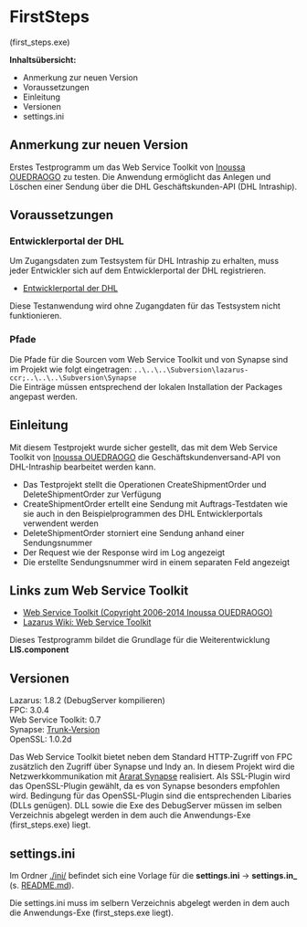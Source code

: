 FirstSteps 
==========
(first_steps.exe)

**Inhaltsübersicht:**

- Anmerkung zur neuen Version
- Voraussetzungen
- Einleitung
- Versionen
- settings.ini


Anmerkung zur neuen Version
---------------------------

Erstes Testprogramm um das Web Service Toolkit von [Inoussa OUEDRAOGO](http://inoussa12.googlepages.com/ "Inoussa OUEDRAOGO") zu testen.
Die Anwendung ermöglicht das Anlegen und Löschen einer Sendung über die DHL Geschäftskunden-API (DHL Intraship).


Voraussetzungen
---------------

### Entwicklerportal der DHL
Um Zugangsdaten zum Testsystem für DHL Intraship zu erhalten, muss jeder Entwickler sich auf dem Entwicklerportal der DHL registrieren.

* [Entwicklerportal der DHL](https://entwickler.dhl.de/ "Entwicklerportal der DHL")

Diese Testanwendung wird ohne Zugangdaten für das Testsystem nicht funktionieren. 

### Pfade
Die Pfade für die Sourcen vom Web Service Toolkit und von Synapse sind im Projekt wie folgt eingetragen: `..\..\..\Subversion\lazarus-ccr;..\..\..\Subversion\Synapse`    
Die Einträge müssen entsprechend der lokalen Installation der Packages angepast werden.


Einleitung
----------

Mit diesem Testprojekt wurde sicher gestellt, das mit dem Web Service Toolkit von [Inoussa OUEDRAOGO](http://inoussa12.googlepages.com/ "Inoussa OUEDRAOGO") 
die Geschäftskundenversand-API von DHL-Intraship bearbeitet werden kann.

* Das Testprojekt stellt die Operationen CreateShipmentOrder und DeleteShipmentOrder zur Verfügung    
* CreateShipmentOrder ertellt eine Sendung mit Auftrags-Testdaten wie sie auch in den Beispielprogrammen des DHL Entwicklerportals verwendent werden    
* DeleteShipmentOrder storniert eine Sendung anhand einer Sendungsnummer
* Der Request wie der Response wird im Log angezeigt
* Die erstellte Sendungsnummer wird in einem separaten Feld angezeigt    

## Links zum Web Service Toolkit
* [Web Service Toolkit (Copyright 2006-2014 Inoussa OUEDRAOGO)](https://sites.google.com/site/inoussa12/webservicetoolkitforfpc%26lazarus "Web Service Toolkit (Copyright 2006-2014 Inoussa OUEDRAOGO)")
* [Lazarus Wiki: Web Service Toolkit](http://wiki.lazarus.freepascal.org/index.php/Web_Service_Toolkit "Lazarus Wiki: Web Service Toolkit")

Dieses Testprogramm bildet die Grundlage für die Weiterentwicklung **LIS.component**


Versionen
---------
      
Lazarus: 1.8.2 (DebugServer kompilieren)      
FPC: 3.0.4     
Web Service Toolkit: 0.7   
Synapse: [Trunk-Version](https://svn.code.sf.net/p/synalist/code/trunk "https://svn.code.sf.net/p/synalist/code/trunk")   
OpenSSL: 1.0.2d      

Das Web Service Toolkit bietet neben dem Standard HTTP-Zugriff von FPC zusätzlich den Zugriff über Synapse und Indy an.
In diesem Projekt wird die Netzwerkkommunikation mit [Ararat Synapse](http://synapse.ararat.cz/ "Ararat Synapse") realisiert.
Als SSL-Plugin wird das OpenSSL-Plugin gewählt, da es von Synapse besonders empfohlen wird. Bedingung für das OpenSSL-Plugin sind die entsprechenden Libaries (DLLs genügen).
DLL sowie die Exe des DebugServer müssen im selben Verzeichnis abgelegt werden in dem auch die Anwendungs-Exe (first_steps.exe) liegt.


settings.ini
------------

Im Ordner [./ini/](https://github.com/AlfredGerke/LazarusIntrashipServices/tree/master/ini "https://github.com/AlfredGerke/LazarusIntrashipServices/tree/master/ini") befindet sich eine Vorlage für die **settings.ini** -> **settings.in_** (s. [README.md](https://github.com/AlfredGerke/LazarusIntrashipServices/blob/master/ini/README.md "https://github.com/AlfredGerke/LazarusIntrashipServices/blob/master/ini/README.md")).

Die settings.ini muss im selbern Verzeichnis abgelegt werden in dem auch die Anwendungs-Exe (first_steps.exe liegt).
